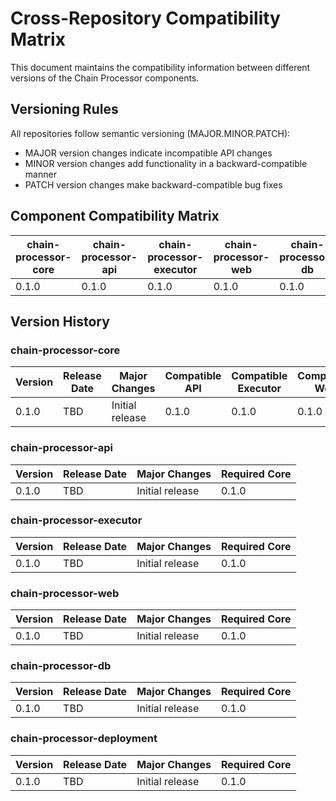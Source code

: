 # Cross-Repository Compatibility Matrix

This document maintains the compatibility information between different versions of the Chain Processor components.

## Versioning Rules

All repositories follow semantic versioning (MAJOR.MINOR.PATCH):
- MAJOR version changes indicate incompatible API changes
- MINOR version changes add functionality in a backward-compatible manner
- PATCH version changes make backward-compatible bug fixes

## Component Compatibility Matrix

| chain-processor-core | chain-processor-api | chain-processor-executor | chain-processor-web | chain-processor-db | chain-processor-deployment |
|----------------------|---------------------|--------------------------|---------------------|-------------------|----------------------------|
| 0.1.0                | 0.1.0               | 0.1.0                    | 0.1.0               | 0.1.0             | 0.1.0                      |

## Version History

### chain-processor-core

| Version | Release Date | Major Changes                       | Compatible API | Compatible Executor | Compatible Web | Compatible DB | Compatible Deployment |
|---------|--------------|------------------------------------|-----------------|--------------------|----------------|--------------|------------------------|
| 0.1.0   | TBD          | Initial release                    | 0.1.0           | 0.1.0              | 0.1.0          | 0.1.0        | 0.1.0                  |

### chain-processor-api

| Version | Release Date | Major Changes                       | Required Core   |
|---------|--------------|------------------------------------|-----------------| 
| 0.1.0   | TBD          | Initial release                    | 0.1.0           |

### chain-processor-executor

| Version | Release Date | Major Changes                       | Required Core   |
|---------|--------------|------------------------------------|-----------------| 
| 0.1.0   | TBD          | Initial release                    | 0.1.0           |

### chain-processor-web

| Version | Release Date | Major Changes                       | Required Core   |
|---------|--------------|------------------------------------|-----------------| 
| 0.1.0   | TBD          | Initial release                    | 0.1.0           |

### chain-processor-db

| Version | Release Date | Major Changes                       | Required Core   |
|---------|--------------|------------------------------------|-----------------| 
| 0.1.0   | TBD          | Initial release                    | 0.1.0           |

### chain-processor-deployment

| Version | Release Date | Major Changes                       | Required Core   |
|---------|--------------|------------------------------------|-----------------| 
| 0.1.0   | TBD          | Initial release                    | 0.1.0           | 